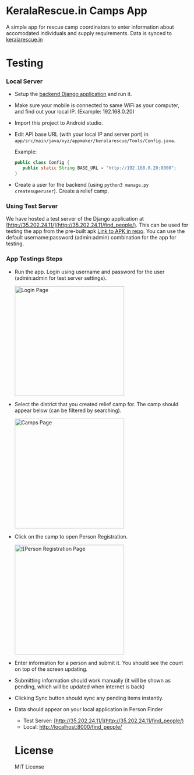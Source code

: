 # KeralaRescue.in Camps App 

A simple app for rescue camp coordinators to enter information about accomodated individuals and supply requirements. Data is synced to [keralarescue.in](https://keralarescue.in/relief_camps)

# Testing

### Local Server

- Setup the [backend Django application](https://github.com/IEEEKeralaSection/rescuekerala/) and run it.
- Make sure your mobile is connected to same WiFi as your computer, and find out your local IP. (Example: 192.168.0.20)
- Import this project to Android studio.
- Edit API base URL (with your local IP and server port) in `app/src/main/java/xyz/appmaker/keralarescue/Tools/Config.java`.
   
   Example:
   ```java
   public class Config {
      public static String BASE_URL = "http://192.168.0.20:8000";
   }
   ```

- Create a user for the backend (using `python3 manage.py createsuperuser`). Create a relief camp.

### Using Test Server
We have hosted a test server of the Django application at [http://35.202.24.11/](http://35.202.24.11/find_people/). 
This can be used for testing the app from the pre-built apk [Link to APK in repo](https://github.com/Appmaker-xyz/KeralaRescueRefugeeDB/raw/master/app-debug.apk).
You can use the default username:password (admin:admin) combination for the app for testing. 

### App Testings Steps

- Run the app. Login using username and password for the user (admin:admin for test server settings).

    <img src="https://i.imgur.com/PpVC7aC.jpg" alt="Login Page" width="300">
  
- Select the district that you created relief camp for. The camp should appear below (can be filtered by searching).

    <img src="https://i.imgur.com/BNGQbiB.jpg" alt="Camps Page" width="300">

- Click on the camp to open Person Registration.

    <img src="https://i.imgur.com/LwvECEb.jpg" alt="![Person Registration Page" width="300">

- Enter information for a person and submit it. You should see the count on top of the screen updating.
- Submitting information should work manually (it will be shown as pending, which will be updated when internet is back)
- Clicking Sync button should sync any pending items instantly.
- Data should appear on your local application in Person Finder
  - Test Server: [http://35.202.24.11/](http://35.202.24.11/find_people/)
  - Local: [http://localhost:8000/find_people/](http://localhost:8000/find_people/)
  
  # License
  MIT License
